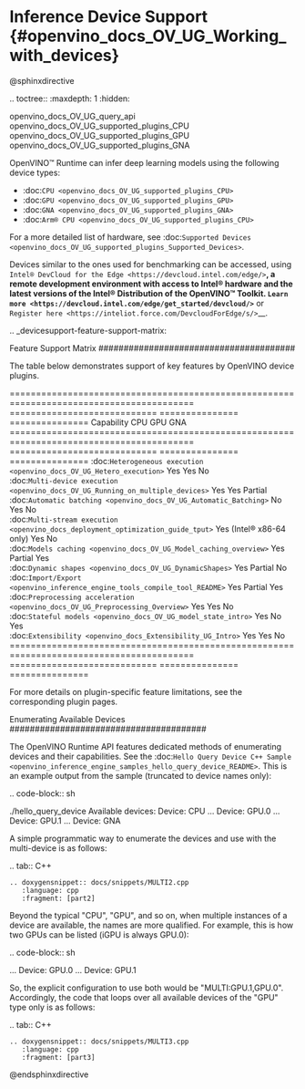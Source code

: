 # Inference Device Support {#openvino_docs_OV_UG_Working_with_devices}

@sphinxdirective

.. toctree::
   :maxdepth: 1
   :hidden:

   openvino_docs_OV_UG_query_api
   openvino_docs_OV_UG_supported_plugins_CPU
   openvino_docs_OV_UG_supported_plugins_GPU
   openvino_docs_OV_UG_supported_plugins_GNA


OpenVINO™ Runtime can infer deep learning models using the following device types:

* :doc:`CPU <openvino_docs_OV_UG_supported_plugins_CPU>`
* :doc:`GPU <openvino_docs_OV_UG_supported_plugins_GPU>`
* :doc:`GNA <openvino_docs_OV_UG_supported_plugins_GNA>`
* :doc:`Arm® CPU <openvino_docs_OV_UG_supported_plugins_CPU>`

For a more detailed list of hardware, see :doc:`Supported Devices <openvino_docs_OV_UG_supported_plugins_Supported_Devices>`.

Devices similar to the ones used for benchmarking can be accessed, using `Intel® DevCloud for the Edge <https://devcloud.intel.com/edge/>`__, 
a remote development environment with access to Intel® hardware and the latest versions of the Intel® Distribution of the OpenVINO™ Toolkit. 
`Learn more <https://devcloud.intel.com/edge/get_started/devcloud/>`__ or `Register here <https://inteliot.force.com/DevcloudForEdge/s/>`__.



.. _devicesupport-feature-support-matrix:



Feature Support Matrix
#######################################

The table below demonstrates support of key features by OpenVINO device plugins.

 ========================================================================================= ============================ =============== ===============
  Capability                                                                                CPU                         GPU             GNA            
 ========================================================================================= ============================ =============== ===============
  :doc:`Heterogeneous execution <openvino_docs_OV_UG_Hetero_execution>`                     Yes                         Yes             No            
  :doc:`Multi-device execution <openvino_docs_OV_UG_Running_on_multiple_devices>`           Yes                         Yes             Partial       
  :doc:`Automatic batching <openvino_docs_OV_UG_Automatic_Batching>`                        No                          Yes             No            
  :doc:`Multi-stream execution <openvino_docs_deployment_optimization_guide_tput>`          Yes (Intel® x86-64 only)    Yes             No             
  :doc:`Models caching <openvino_docs_OV_UG_Model_caching_overview>`                        Yes                         Partial         Yes            
  :doc:`Dynamic shapes <openvino_docs_OV_UG_DynamicShapes>`                                 Yes                         Partial         No             
  :doc:`Import/Export <openvino_inference_engine_tools_compile_tool_README>`                Yes                         Partial         Yes            
  :doc:`Preprocessing acceleration <openvino_docs_OV_UG_Preprocessing_Overview>`            Yes                         Yes             No            
  :doc:`Stateful models <openvino_docs_OV_UG_model_state_intro>`                            Yes                         No              Yes            
  :doc:`Extensibility <openvino_docs_Extensibility_UG_Intro>`                               Yes                         Yes             No            
 ========================================================================================= ============================ =============== ===============

For more details on plugin-specific feature limitations, see the corresponding plugin pages.

Enumerating Available Devices
#######################################

The OpenVINO Runtime API features dedicated methods of enumerating devices and their capabilities. See the :doc:`Hello Query Device C++ Sample <openvino_inference_engine_samples_hello_query_device_README>`. This is an example output from the sample (truncated to device names only):

.. code-block:: sh

   ./hello_query_device
   Available devices:
       Device: CPU
   ...
       Device: GPU.0
   ...
       Device: GPU.1
   ...
       Device: GNA


A simple programmatic way to enumerate the devices and use with the multi-device is as follows:

.. tab:: C++

    .. doxygensnippet:: docs/snippets/MULTI2.cpp
       :language: cpp
       :fragment: [part2]



Beyond the typical "CPU", "GPU", and so on, when multiple instances of a device are available, the names are more qualified. 
For example, this is how two GPUs can be listed (iGPU is always GPU.0):

.. code-block:: sh

   ...
       Device: GPU.0
   ...
       Device: GPU.1


So, the explicit configuration to use both would be "MULTI:GPU.1,GPU.0". Accordingly, the code that loops over all available devices of the "GPU" type only is as follows:


.. tab:: C++

    .. doxygensnippet:: docs/snippets/MULTI3.cpp
       :language: cpp
       :fragment: [part3]



@endsphinxdirective


